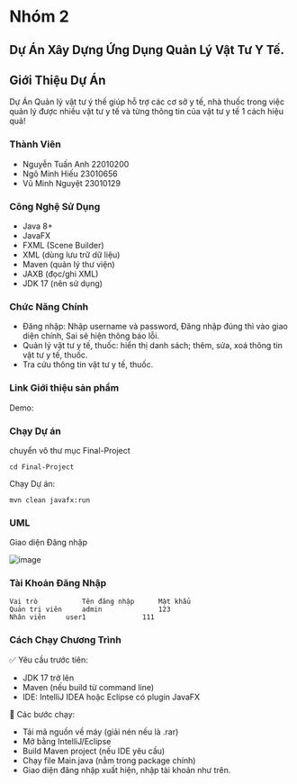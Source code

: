 # Nhóm 2

## Dự Án Xây Dựng Ứng Dụng Quản Lý Vật Tư Y Tế. 

## Giới Thiệu Dự Án
Dự Án Quản lý vật tư ý thế giúp hỗ trợ các cơ sở y tế, nhà thuốc trong việc quản lý được nhiều vật tư y tế và từng thông tin của vật tư y tế 1 cách hiệu quả!

### Thành Viên
- Nguyễn Tuấn Anh 22010200
- Ngô Minh Hiếu 23010656
- Vũ Minh Nguyệt 23010129

### Công Nghệ Sử Dụng 
- Java 8+
- JavaFX
- FXML (Scene Builder)
- XML (dùng lưu trữ dữ liệu)
- Maven (quản lý thư viện)
- JAXB (đọc/ghi XML)
- JDK 17 (nên sử dụng)

### Chức Năng Chính
- Đăng nhập: Nhập username và password, Đăng nhập đúng thì vào giao diện chính, Sai sẽ hiện thông báo lỗi.
- Quản lý vật tư y tế, thuốc: hiển thị danh sách; thêm, sửa, xoá thông tin vật tư y tế, thuốc.
- Tra cứu thông tin vật tư y tế, thuốc.

### Link Giới thiệu sản phẩm

Demo: 

### Chạy Dự án

chuyển vô thư mục Final-Project
```
cd Final-Project
```

Chạy Dự án:  
```
mvn clean javafx:run
```


### UML


Giao diện Đăng nhập

![image](https://api52.ilovepdf.com/v1/download/z5crdjnvj4062y939053h10nAklwt10wsmyv8zzh67x5trx9ql1jrls7vkA9v79cv947gccw9b22bgzlv244g6bnnj9dwq7Ahnz2Ayw036dycl7pl2nrl9mm33x81fw7km163m2b8mjv1p48Agqr07hqcn9pm7105m3tvw14txm6AdcvhA2q)

### Tài Khoản Đăng Nhập
```
Vai trò	          Tên đăng nhập	     Mật khẩu
Quản trị viên     admin	             123
Nhân viên	  user1	             111
```

### Cách Chạy Chương Trình
✅ Yêu cầu trước tiên:
- JDK 17 trở lên
- Maven (nếu build từ command line)
- IDE: IntelliJ IDEA hoặc Eclipse có plugin JavaFX

🔄 Các bước chạy:
- Tải mã nguồn về máy (giải nén nếu là .rar)
- Mở bằng IntelliJ/Eclipse
- Build Maven project (nếu IDE yêu cầu)
- Chạy file Main.java (nằm trong package chính)
- Giao diện đăng nhập xuất hiện, nhập tài khoản như trên.


